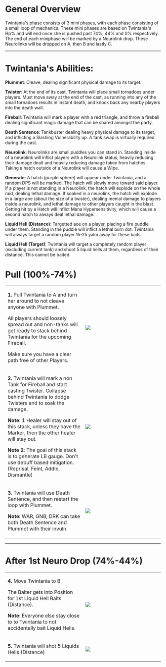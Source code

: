 # General Overview

Twintania's phase consists of 3 mini phases, with each phase consisting of a small loop of mechanics.
These mini phases are based on Twintania's Hp% and will end once she is pushed past 74%, 44% and 0% respectively.
The end of each miniphase will be marked by a Neurolink drop.
These Neurolinks will be dropped on A, then B and lastly C.

---

# Twintania's Abilities:

**Plummet**: Cleave, dealing significant physical damage to its target.

**Twister**: At the end of its cast, Twintania will place small tornadoes under players. Must move away at the end of the cast, as running into any of the small tornadoes results in instant death, and knock back any nearby players into the death wall.

**Fireball**: Twintania will mark a player with a red triangle, and throw a fireball dealing significant magic damage that can be shared amongst the party.

**Death Sentence**: Tankbuster dealing heavy physical damage to its target, and inflicting a Slashing Vulnerability up. A tank swap is virtually required during the cast.

**Neurolink**: Neurolinks are small puddles you can stand in.  Standing inside of a neurolink will inflict players with a Neurolink status, heavily reducing their damage dealt and heavily reducing damage taken from hatches. Taking a hatch outside of a Neurolink will cause a Wipe. 

**Generate**: A hatch (purple sphere) will appear under Twintania, and a random DPS will be marked. The hatch will slowly move toward said player. If a player is not standing in a Neurolink, the hatch will explode on the whole raid, dealing lethal damage. If soaked in a neurolink, the hatch will explode in a large aoe (about the size of a twister), dealing menial damage to players inside a neurolink, and lethal damage to other players caught in the blast. Getting hit by a Hatch will inflict Mana Hypersensitivity, which will cause a second hatch to always deal lethal damage. 

**Liquid Hell (Distance)**: Targetted aoe on a player, placing a fire puddle under them. Standing in the puddle will inflict a lethal burn dot. Twintania will always target a random player 15-25 yalm away for these baits.

**Liquid Hell (Target)**: Twintania will target a completely random player (excluding current tank) and shoot 5 liquid hells at them, regardless of their distance. This cannot be baited.


# Pull (100%-74%)

<table>
  <tr>
    <td width="50%"><p><b>1.</b> Pull Twintania to A and turn her around to not cleave anyone with Plummet.</p>  
<p>All players should loosely spread out and non-tanks will get ready to stack behind Twintania for the upcoming Fireball.</p> 
<p>Make sure you have a clear path free of other Players.</p></td>
    <td><img src="https://github.com/cliaux/lpdu.github.io/blob/main/ucob/images/P1-Twintania/Twintania_01.png"></td>
  </tr>
  <tr>
    <td width="50%"><p><b>2.</b> Twintania will mark a non Tank for Fireball and start casting Twister. Collapse behind Twintania to dodge Twisters and to soak the damage.</p>

**Note**: 1 Healer will stay out of this stack, unless they have the Marker, then the other healer will stay out.</p>

**Note 2**: The goal of this stack is to generate LB gauge. Don't use debuff based mitigation. (Reprisal, Feint, Addle, Dismantle)
    </td>
    <td><img src="https://github.com/cliaux/lpdu.github.io/blob/main/ucob/images/P1-Twintania/Twintania_02.png"></td>
  </tr>
  <tr>
    <td width="50%"><p><b>3.</b> Twintania will use Death Sentence, and then restart the loop with Plummet.</p>

**Note:** WAR, GNB, DRK can take both Death Sentence and Plummet with their invuln.
    </td>
    <td><img src="https://github.com/cliaux/lpdu.github.io/blob/main/ucob/images/P1-Twintania/Twintania_03.png"></td>
  </tr>
</table>

---

# After 1st Neuro Drop (74%-44%)

<table>
  <tr>
    <td width="50%"><p><b>4.</b> Move Twintania to B</p>
  <p>The Baiter gets into Position for 1st Liquid Hell Baits (Distance).</p>

**Note**: Everyone else stay close to to Twintania to not accidentally bait Liquid Hells.
    <td><img src="https://github.com/cliaux/lpdu.github.io/blob/main/ucob/images/P1-Twintania/Twintania_04.png"></td>
  </tr>

<tr>
    <td width="50%"><p><b>5.</b> Twintania will shot 5 Liquids Hells (Distance)</p>
    <td><img src="https://github.com/cliaux/lpdu.github.io/blob/main/ucob/images/P1-Twintania/Twintania_05.png"></td>
  </tr>
</table> 